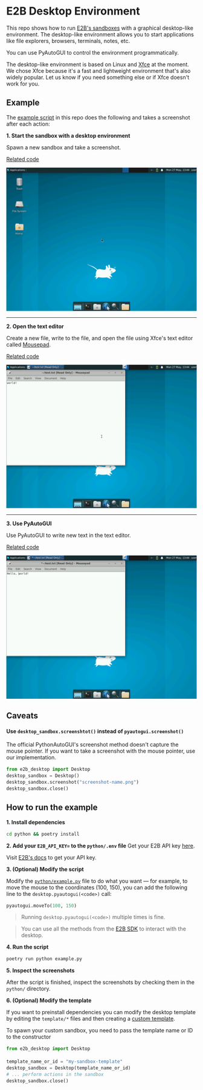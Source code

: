 # E2B Desktop Environment

This repo shows how to run [E2B's sandboxes](https://e2b.dev/docs/sandbox/overview) with a graphical desktop-like environment. The desktop-like environment allows you to start applications like file explorers, browsers, terminals, notes, etc.

You can use PyAutoGUI to control the environment programmatically.

The desktop-like environment is based on Linux and [Xfce](https://www.xfce.org/) at the moment. We chose Xfce because it's a fast and lightweight environment that's also widely popular. Let us know if you need something else or if Xfce doesn't work for you.

## Example

The [example script](python/example.py) in this repo does the following and takes a screenshot after each action:

**1. Start the sandbox with a desktop environment**

Spawn a new sandbox and take a screenshot.

[Related code](https://github.com/e2b-dev/desktop/blob/main/python/example.py#L11-L12)


![Step 1](python/screenshot-1.png)

---

**2. Open the text editor**

Create a new file, write to the file, and open the file using Xfce's text editor called [Mousepad](https://docs.xfce.org/apps/mousepad/start).

[Related code](https://github.com/e2b-dev/desktop/blob/main/python/example.py#L14-L33)

![Step 2](python/screenshot-2.png)

---

**3. Use PyAutoGUI**

Use PyAutoGUI to write new text in the text editor.

[Related code](https://github.com/e2b-dev/desktop/blob/main/python/example.py#L35-L41)

![Step 3](python/screenshot-3.png)

## Caveats

#### Use `desktop_sandbox.screenshtot()` instead of `pyautogui.screenshot()`
The official PythonAutoGUI's screenshot method doesn't capture the mouse pointer. If you want to take a screenshot with the mouse pointer, use our implementation.
```py
from e2b_desktop import Desktop
desktop_sandbox = Desktop()
desktop_sandbox.screenshot("screenshot-name.png")
desktop_sandbox.close()
```

## How to run the example

**1. Install dependencies**

```bash
cd python && poetry install
```

**2. Add your `E2B_API_KEY=` to the `python/.env` file**
Get your E2B API key [here](https://e2b.dev/docs/getting-started/api-key).

Visit [E2B's docs](https://e2b.dev/docs/getting-started/api-key) to get your API key.

**3. (Optional) Modify the script**

Modify the [`python/example.py`](python/example.py) file to do what you want — for example, to move the mouse to the coordinates (100, 150), you can add the following line to the `desktop.pyautogui(<code>)` call:

```python
pyautogui.moveTo(100, 150)
```

> Running `desktop.pyautogui(<code>)` multiple times is fine.

> You can use all the methods from the [E2B SDK](https://e2b.dev/docs/sandbox/overview) to interact with the desktop.

**4. Run the script**

```bash
poetry run python example.py
```

**5. Inspect the screenshots**

After the script is finished, inspect the screenshots by checking them in the `python/` directory.

**6. (Optional) Modify the template**

If you want to preinstall dependencies you can modify the desktop template by editing the `template/*` files and then creating a [custom template](https://e2b.dev/docs/guide/custom-sandbox).

To spawn your custom sandbox, you need to pass the template name or ID to the constructor
```python
from e2b_desktop import Desktop

template_name_or_id = "my-sandbox-template"
desktop_sandbox = Desktop(template_name_or_id)
# ... perform actions in the sandbox
desktop_sandbox.close()
```
